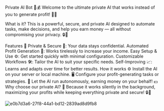 Private AI Bot 🤖💰
Welcome to the ultimate private AI that works instead of you to generate profit! 🚀✨

What is it?
This is a powerful, secure, and private AI designed to automate tasks, make decisions, and help you earn money — all without compromising your privacy. 🔒🧠

Features 🌟
Private & Secure 🔐: Your data stays confidential.
Automated Profit Generation 💸: Works tirelessly to increase your income.
Easy Setup & Use ⚙️: Get started quickly with minimal configuration.
Customizable Workflows 🛠️: Tailor the AI to suit your specific needs.
Self-Improving 📈: Learns and adapts over time for better results.
How it works ⚙️
Install the AI on your server or local machine. 🖥️
Configure your profit-generating tasks or strategies. 📝
Let the AI run autonomously, earning money on your behalf! 💵
Why choose our private AI? 🤔
Because it works silently in the background, maximizing your profits while keeping everything private and secure! 🔒💼

![e0b7d3a6-27f8-44a1-bd12-2839ad8d9fb8](https://github.com/user-attachments/assets/2bb5efcd-db3e-4aa8-b830-139460bb8114)
